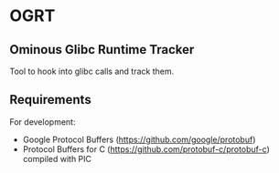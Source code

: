 OGRT
====

Ominous Glibc Runtime Tracker
-----------------------------

Tool to hook into glibc calls and track them.

Requirements
------------

For development:
- Google Protocol Buffers (https://github.com/google/protobuf)
- Protocol Buffers for C (https://github.com/protobuf-c/protobuf-c) compiled with PIC


